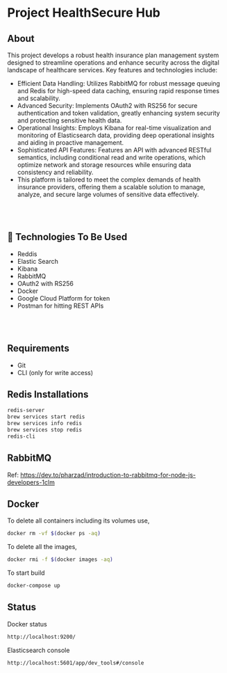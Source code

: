 <h1><centre>Project HealthSecure Hub</h1></centre>
<h2>About</h2>
This project develops a robust health insurance plan management system designed to streamline operations and enhance security across the digital landscape of healthcare services. Key features and technologies include:
<ul>
<li>Efficient Data Handling: Utilizes RabbitMQ for robust message queuing and Redis for high-speed data caching, ensuring rapid response times and scalability.</li>
<li>Advanced Security: Implements OAuth2 with RS256 for secure authentication and token validation, greatly enhancing system security and protecting sensitive health data.</li>
<li>Operational Insights: Employs Kibana for real-time visualization and monitoring of Elasticsearch data, providing deep operational insights and aiding in proactive management.</li>
<li>Sophisticated API Features: Features an API with advanced RESTful semantics, including conditional read and write operations, which optimize network and storage resources while ensuring data consistency and reliability.</li>
<li>This platform is tailored to meet the complex demands of health insurance providers, offering them a scalable solution to manage, analyze, and secure large volumes of sensitive data effectively.</li>
</ul>

<br><br>

<h2>🌟 Technologies To Be Used</h2>
<ul>
 <li>Reddis</li>
 <li>Elastic Search</li>
 <li>Kibana</li>
 <li>RabbitMQ</li>
 <li>OAuth2 with RS256</li>   
 <li>Docker</li>
 <li>Google Cloud Platform for token</li>
 <li>Postman for hitting REST APIs</li>
</ul>
<br><br>

## Requirements


- Git
- CLI (only for write access)


## Redis Installations

```bash
redis-server
brew services start redis
brew services info redis
brew services stop redis
redis-cli
```

## RabbitMQ

Ref: https://dev.to/pharzad/introduction-to-rabbitmq-for-node-js-developers-1clm

## Docker

To delete all containers including its volumes use,

```bash
docker rm -vf $(docker ps -aq)
```

To delete all the images,

```bash
docker rmi -f $(docker images -aq)
```

To start build

```bash
docker-compose up
```

## Status

Docker status

```bash
http://localhost:9200/
```

Elasticsearch console

```bash
http://localhost:5601/app/dev_tools#/console
```